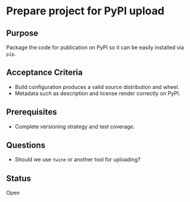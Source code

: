 # Prepare project for PyPI upload

## Purpose

Package the code for publication on PyPI so it can be easily
installed via `pip`.

## Acceptance Criteria

- Build configuration produces a valid source distribution and
  wheel.
- Metadata such as description and license render correctly on
  PyPI.

## Prerequisites

- Complete versioning strategy and test coverage.

## Questions

- Should we use `twine` or another tool for uploading?

## Status

Open
